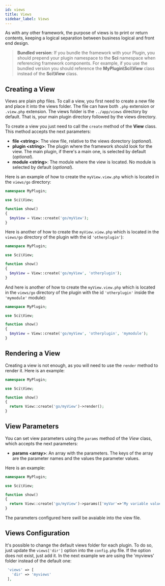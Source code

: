 ```yaml
---
id: views
title: Views
sidebar_label: Views
---
```


As with any other framework, the purpose of views is to print or return contents, keeping a logical separation between business logical and front end design.

> **Bundled version**: If you bundle the framework with your Plugin,
> you should prepend your plugin namespace to the **Sci** namespace when referencing framework components.
> For example, if you use the bundled version you should reference the **MyPlugin\Sci\View** class instead of the **Sci\View** class.

## Creating a View

Views are plain php files. To call a view, you first need to create a new file and place it into the views folder. The file can have both `.php` extension or `.view.php` extension. The views folder is the `../app/views` directory by default. That is, your main plugin directory followed by the views directory.

To create a view you just need to call the `create` method of the **View** class. This method accepts the next parameters:

* **file <string\>**: The view file, relative to the views dorectory (_optional_).
* **plugin <string\>**: The plugin where the framework should look for the view. The main plugin, if there's a main one, is selected by default (_optional_).
* **module <string\>**: The module where the view is located. No module is selected by default (_optional_).

Here is an example of how to create the `myView.view.php` which is located in the `views/go` directory:

```php
namespace MyPlugin;

use Sci\View;

function show()
{
  $myView = View::create('go/myView');
}

```

Here is another of how to create the `myView.view.php` which is located in the `views/go` directory of the plugin with the id `'otherplugin'`):

```php
namespace MyPlugin;

use Sci\View;

function show()
{
  $myView = View::create('go/myView', 'otherplugin');
}
```
And here is another of how to create the `myView.view.php` which is located in the `views/go` directory of the plugin with the id `'otherplugin'` inside the `'mymodule'` module):

```php
namespace MyPlugin;

use Sci\View;

function show()
{
  $myView = View::create('go/myView', 'otherplugin', 'mymodule');
} 

```

## Rendering a View

Creating a view is not enough, as you will need to use the `render` method to render it. Here is an example:

```php
namespace MyPlugin;

use Sci\View;

function show()
{
  return View::create('go/myView')->render();
}

```

## View Parameters

You can set view parameters using the `params` method of the *View* class, which accepts the next parameters:

* **params <array\>**: An array with the parameters. The keys of the array are the parameter names and the values the parameter values.

Here is an example:

```php
namespace MyPlugin;

use Sci\View;

function show()
{
  return View::create('go/myView')->params(['myVar'=>'My variable value'])->render();
}

```

The parameters configured here swill be avaiable into the view file.

 ## Views Configuration

 It's possible to change the default views folder for each plugin. To do so, just update the `views['dir']` option into the `config.php` file. If the option does not exist, just add it. In the next example we are using the 'myviews' folder instead of the default one:

 ```php
  'views' => [  
    'dir' => 'myviews'
  ],
```